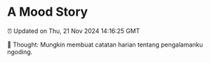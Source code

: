 # A Mood Story

⏰ Updated on Thu, 21 Nov 2024 14:16:25 GMT

💭 Thought: Mungkin membuat catatan harian tentang pengalamanku ngoding.

